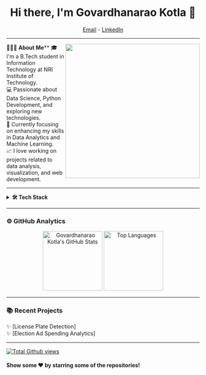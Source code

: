<h1 align="center">Hi there, I'm Govardhanarao Kotla 👋</h1>

<!--- Adding Header Elements -->
<p align="center">
  <a href="mailto:govardhanaraokotla@gmail.com">Email</a> -
  <a href="https://www.linkedin.com/in/govardhanarao-kotla/">LinkedIn</a>
</p> 

---

👨🏻‍💻 **About Me****<img src="https://raw.githubusercontent.com/Govardhanaraokotla/Govardhanaraokotla/main/Assets/illustration.png" min-width="300px" max-width="300px" width="350px" align="right">
 🎓 I'm a B.Tech student in Information Technology at NRI Institute of Technology.<br>
💻 Passionate about Data Science, Python Development, and exploring new technologies.<br>
🌱 Currently focusing on enhancing my skills in Data Analytics and Machine Learning.<br>
📈 I love working on projects related to data analysis, visualization, and web development.<br>

---

<details>	
 <summary><b>🛠 Tech Stack</b></summary><br>

**Languages:**  
<img src="https://img.shields.io/badge/-Java-007396?logo=java&logoColor=white&style=flat">&nbsp;
<img src="https://img.shields.io/badge/-Python-3776AB?logo=python&logoColor=white&style=flat">&nbsp;
<img src="https://img.shields.io/badge/-C-A8B9CC?logo=c&logoColor=white&style=flat">&nbsp;
<img src="https://img.shields.io/badge/-SQL-003B57?logo=postgresql&logoColor=white&style=flat">&nbsp;
<img src="https://img.shields.io/badge/-R-276DC3?logo=r&logoColor=white&style=flat">&nbsp;
<img src="https://img.shields.io/badge/-HTML5-E34F26?logo=html5&logoColor=white&style=flat">&nbsp;
<img src="https://img.shields.io/badge/-CSS3-1572B6?logo=css3&logoColor=white&style=flat">&nbsp;
<img src="https://img.shields.io/badge/-MySQL-4479A1?logo=mysql&logoColor=white&style=flat">&nbsp;<br>

**Developer Tools:**  
<img src="https://img.shields.io/badge/-GitHub-181717?logo=github&logoColor=white&style=flat">&nbsp;
<img src="https://img.shields.io/badge/-VS%20Code-007ACC?logo=visual-studio-code&logoColor=white&style=flat">&nbsp;
<img src="https://img.shields.io/badge/-Eclipse-2C2255?logo=eclipse&logoColor=white&style=flat">&nbsp;
<img src="https://img.shields.io/badge/-Google%20Cloud-4285F4?logo=google-cloud&logoColor=white&style=flat">&nbsp;
<img src="https://img.shields.io/badge/-Jupyter-F37626?logo=jupyter&logoColor=white&style=flat">&nbsp;
<img src="https://img.shields.io/badge/-Canva-00C4CC?logo=canva&logoColor=white&style=flat">&nbsp;<br>

**Libraries:**  
<img src="https://img.shields.io/badge/-Pandas-150458?logo=pandas&logoColor=white&style=flat">&nbsp;
<img src="https://img.shields.io/badge/-Numpy-013243?logo=numpy&logoColor=white&style=flat">&nbsp;
<img src="https://img.shields.io/badge/-Matplotlib-11557C?logo=python&logoColor=white&style=flat">&nbsp;
<img src="https://img.shields.io/badge/-Seaborn-3776AB?logo=python&logoColor=white&style=flat">&nbsp;
<img src="https://img.shields.io/badge/-ScikitLearn-F7931E?logo=scikit-learn&logoColor=white&style=flat">&nbsp;
<img src="https://img.shields.io/badge/-NLTK-205A9E?logo=python&logoColor=white&style=flat">&nbsp;
<img src="https://img.shields.io/badge/-OpenCV-5C3EE8?logo=opencv&logoColor=white&style=flat">&nbsp;
<img src="https://img.shields.io/badge/-Pytesseract-1884BA?logo=python&logoColor=white&style=flat">&nbsp;<br>

**Frameworks:**  
<img src="https://img.shields.io/badge/-Flask-000000?logo=flask&logoColor=white&style=flat">&nbsp;
<img src="https://img.shields.io/badge/-JUnit-25A162?logo=junit5&logoColor=white&style=flat">&nbsp;<br>

**Visualization Tools:**  
<img src="https://img.shields.io/badge/-PowerBI-F2C811?logo=powerbi&logoColor=black&style=flat">&nbsp;
<img src="https://img.shields.io/badge/-Tableau-E97627?logo=tableau&logoColor=white&style=flat">&nbsp;
<img src="https://img.shields.io/badge/-MS%20Excel-217346?logo=microsoft-excel&logoColor=white&style=flat">&nbsp;

</details> 

---

### ⚙️ GitHub Analytics

<p align="center">
  <img height="155em" src="https://github-readme-stats.vercel.app/api?username=Govardhanaraokotla&show_icons=true&theme=radical" alt="Govardhanarao Kotla's GitHub Stats" />
  <img height="155em" src="https://github-readme-stats.vercel.app/api/top-langs/?username=Govardhanaraokotla&layout=compact&theme=radical" alt="Top Languages" />
</p>

---

### 📚 Recent Projects

✨ [License Plate Detection]<br>
✨ [Election Ad Spending Analytics]<br>

---
<p align="left">
  <a href="https://github.com/Govardhanaraokotla">
    <img src="https://enct8yvqkgdbon1.m.pipedream.net" alt="Total Github views" />
  </a>
</p>

#### Show some ❤️ by starring some of the repositories!

